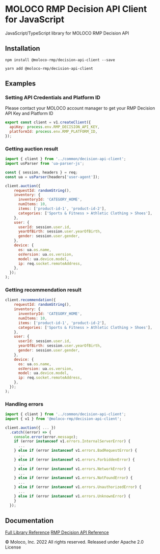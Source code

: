 # MOLOCO RMP Decision API Client for JavaScript

JavaScript/TypeScript library for MOLOCO RMP Decision API

## Installation

```shell
npm install @moloco-rmp/decision-api-client --save
```

```shell
yarn add @moloco-rmp/decision-api-client
```

## Examples

### Setting API Credentials and Platform ID

Please contact your MOLOCO account manager to get your RMP Decision API Key and Platform ID

```javascript
export const client = v1.createClient({
  apiKey: process.env.RMP_DECISION_API_KEY,
  platformId: process.env.RMP_PLATFORM_ID,
});
```

### Getting auction result

```javascript
import { client } from '../common/decision-api-client';
import usParser from 'ua-parser-js';

const { session, headers } = req;
const ua = usParser(headers['user-agent']);

client.auction({
    requestId: randomString(),
    inventory: {
      inventoryId: 'CATEGORY_HOME',
      numItems: 10,
      items: ['product-id-1', 'product-id-2'],
      categories: ['Sports & Fitness > Athletic Clothing > Shoes'],
    },
    user: {
      userId: session.user.id,
      yearOfBirth: session.user.yearOfBirth,
      gender: session.user.gender,
    },
    device: {
      os: ua.os.name,
      osVersion: ua.os.version,
      model: ua.device.model,
      ip: req.socket.remoteAddress,
    },
  });
);
```

### Getting recommendation result

```javascript
client.recommendation({
    requestId: randomString(),
    inventory: {
      inventoryId: 'CATEGORY_HOME',
      numItems: 10,
      items: ['product-id-1', 'product-id-2'],
      categories: ['Sports & Fitness > Athletic Clothing > Shoes'],
    },
    user: {
      userId: session.user.id,
      yearOfBirth: session.user.yearOfBirth,
      gender: session.user.gender,
    },
    device: {
      os: ua.os.name,
      osVersion: ua.os.version,
      model: ua.device.model,
      ip: req.socket.remoteAddress,
    },
  });
);
```

### Handling errors

```javascript
import { client } from '../common/decision-api-client';
import { v1 } from '@moloco-rmp/decision-api-client';

client.auction({ ... })
  .catch((error) => {
    console.error(error.message);
    if (error instanceof v1.errors.InternalServerError) {
      ...
    } else if (error instanceof v1.errors.BadRequestError) {
      ...
    } else if (error instanceof v1.errors.ForbiddenError) {
      ...
    } else if (error instanceof v1.errors.NetworkError) {
      ...
    } else if (error instanceof v1.errors.NotFoundError) {
      ...
    } else if (error instanceof v1.errors.UnauthorizedError) {
      ...
    } else if (error instanceof v1.errors.UnknownError) {
    }
  });
```

## Documentation

[Full Library Reference](https://moloco-rmp.github.io/decision-api-client-js)
[RMP Decision API Reference](https://moloco-rmp.readme.io/reference)

© Moloco, Inc. 2022 All rights reserved. Released under Apache 2.0 License
